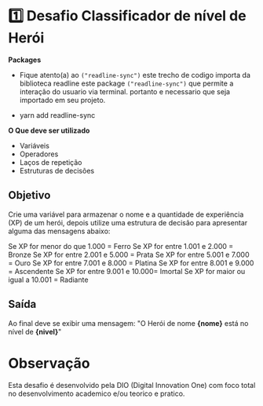 # 1️⃣ Desafio Classificador de nível de Herói

**Packages**

- Fique atento(a) ao `("readline-sync")` este trecho de codigo importa da biblioteca readline
este package `("readline-sync")` que permite a interação do usuario via terminal. portanto e necessario que seja
importado em seu projeto.

- yarn add readline-sync

**O Que deve ser utilizado**

- Variáveis
- Operadores
- Laços de repetição
- Estruturas de decisões

## Objetivo

Crie uma variável para armazenar o nome e a quantidade de experiência (XP) de um herói, depois utilize uma estrutura de decisão para apresentar alguma das mensagens abaixo:

Se XP for menor do que 1.000 = Ferro
Se XP for entre 1.001 e 2.000 = Bronze
Se XP for entre 2.001 e 5.000 = Prata
Se XP for entre 5.001 e 7.000 = Ouro
Se XP for entre 7.001 e 8.000 = Platina
Se XP for entre 8.001 e 9.000 = Ascendente
Se XP for entre 9.001 e 10.000= Imortal
Se XP for maior ou igual a 10.001 = Radiante

## Saída

Ao final deve se exibir uma mensagem:
"O Herói de nome **{nome}** está no nível de **{nivel}**"

# Observação

Esta desafio é desenvolvido pela DIO (Digital Innovation One) com foco total no desenvolvimento
academico e/ou teorico e pratico.